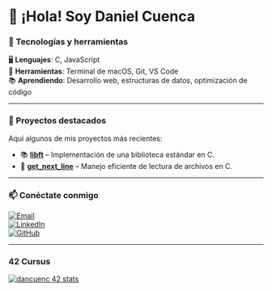 # 👋 ¡Hola! Soy Daniel Cuenca

### 🔧 Tecnologías y herramientas

🖥 **Lenguajes**: C, JavaScript  
🔩 **Herramientas**: Terminal de macOS, Git, VS Code  
📚 **Aprendiendo**: Desarrollo web, estructuras de datos, optimización de código  

---

### 📌 Proyectos destacados

Aquí algunos de mis proyectos más recientes:

- 📚 **[libft](https://github.com/dcuencag/libft)** – Implementación de una biblioteca estándar en C.
- 🚀 **[get_next_line](https://github.com/dcuencag/get_next_line)** – Manejo eficiente de lectura de archivos en C.

---

### 📫 Conéctate conmigo

[![Email](https://img.shields.io/badge/-Email-red?style=flat&logo=gmail&logoColor=white)](mailto:d@loscuenca.com)  
[![LinkedIn](https://img.shields.io/badge/-LinkedIn-blue?style=flat&logo=Linkedin&logoColor=white)](https://linkedin.com/in/daniel-cuenca-gutiérrez)  
[![GitHub](https://img.shields.io/badge/-Github-000?style=flat&logo=Github&logoColor=white)](https://github.com/dcuencag)  

---

### 42 Cursus

[![dancuenc 42 stats](https://badge.mediaplus.ma/Darkblue/dancuenc?1337Badge=off&UM6P=off)](https://github.com/oakoudad/badge42)

<!--
**dcuencag/dcuencag** is a ✨ _special_ ✨ repository because its `README.md` (this file) appears on your GitHub profile.

Here are some ideas to get you started:

- 🔭 I’m currently working on ...
- 🌱 I’m currently learning ...
- 👯 I’m looking to collaborate on ...
- 🤔 I’m looking for help with ...
- 💬 Ask me about ...
- 📫 How to reach me: ...
- 😄 Pronouns: ...
- ⚡ Fun fact: ...
-->
